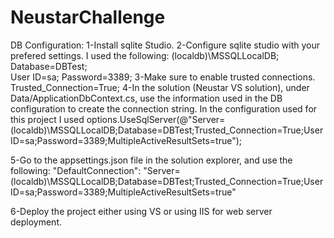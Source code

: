 # NeustarChallenge

DB Configuration: 
  1-Install sqlite Studio.
  2-Configure sqlite studio with your prefered settings. I used the following: 
    (localdb)\MSSQLLocalDB;
    Database=DBTest;    
    User ID=sa;
    Password=3389;
  3-Make sure to enable trusted connections. Trusted_Connection=True;
  4-In the solution (Neustar VS solution), under Data/ApplicationDbContext.cs, use the information used in the DB configuration to create the connection string. In the configuration used for this project I used 
  options.UseSqlServer(@"Server=(localdb)\MSSQLLocalDB;Database=DBTest;Trusted_Connection=True;User ID=sa;Password=3389;MultipleActiveResultSets=true");
  
  5-Go to the appsettings.json file in the solution explorer, and use the following:
  "DefaultConnection": "Server=(localdb)\\MSSQLLocalDB;Database=DBTest;Trusted_Connection=True;User ID=sa;Password=3389;MultipleActiveResultSets=true"
  
  6-Deploy the project either using VS or using IIS for web server deployment. 
  
  
